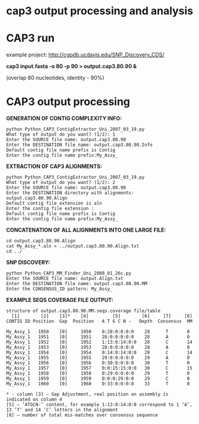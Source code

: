 # cap3 output processing and analysis

# CAP3 run #

example project: http://cgpdb.ucdavis.edu/SNP_Discovery_CDS/

**cap3 input.fasta -o 80 -p 90 > output.cap3.80.90 &**

(overlap 80 nucleotides, identity - 90%)

# CAP3 output processing #

**GENERATION OF CONTIG COMPLEXITY INFO:**

```
python Python_CAP3_ContigExtractor_Uni_2007_03_19.py
What type of output do you want? (1/2): 1
Enter the SOURCE file name: output.cap3.80.90
Enter the DESTINATION file name: output.cap3.80.90.Info
Default contig file name prefix is Contig
Enter the contig file name prefix:My_Assy_
```

**EXTRACTION OF CAP3 ALIGNMENTS:**

```
python Python_CAP3_ContigExtractor_Uni_2007_03_19.py
What type of output do you want? (1/2): 2
Enter the SOURCE file name: output.cap3.80.90
Enter the DESTINATION directory with alignments: output.cap3.80.90.Align
Default contig file extension is aln
Enter the contig file extension :
Default contig file name prefix is Contig
Enter the contig file name prefix:My_Assy_
```

**CONCATENATION OF ALL ALIGNMENTS INTO ONE LARGE FILE:**

```
cd output.cap3.80.90.Align
cat My_Assy_*.aln > ../output.cap3.80.90.Align.txt
cd ../
```

**SNP DISCOVERY:**

```
python Python_CAP3_MM_Finder_Uni_2008_01_26c.py 
Enter the SOURCE file name: output.Align.txt
Enter the DESTINATION file name: output.cap3.80.90.MM
Enter the CONSENSUS_ID pattern: My_Assy_
```

**EXAMPLE SEQS COVERAGE FILE OUTPUT:**

```
structure of output.cap3.80.90.MM.seqs.coverage file/table
  [1]        [2]    [3]*    [4]         [5]        [6]     [7]     [8]
CONTIG ID Position  Gap  Position   A T G C N -   Depth  Consensus  MM

My_Assy_1   1950    [0]     1950    0:28:0:0:0:0    28      T       0
My_Assy_1   1951    [0]     1951    28:0:0:0:0:0    28      A       0
My_Assy_1   1952    [0]     1952    1:13:0:14:0:0   28      C       14
My_Assy_1   1953    [0]     1953    28:0:0:0:0:0    28      A       0
My_Assy_1   1954    [0]     1954    0:14:0:14:0:0   28      C       14
My_Assy_1   1955    [0]     1955    29:0:0:0:0:0    29      A       0
My_Assy_1   1956    [0]     1956    0:30:0:0:0:0    30      T       0
My_Assy_1   1957    [0]     1957    0:0:15:15:0:0   30      C       15
My_Assy_1   1958    [0]     1958    0:29:0:0:0:0    29      T       0
My_Assy_1   1959    [0]     1959    0:0:0:29:0:0    29      C       0
My_Assy_1   1960    [0]     1960    0:33:0:0:0:0    33      T       0

* - column [3] – Gap Adjustment, real position on assembly is indicated on column 4
[5] – ‘ATGCN-’ content, for example 1:13:0:14:0:0 correspond to 1 ‘A’, 13 ‘T’ and 14 ‘C’ letters in the alignment
[8] – number of total mis-matches over consensus sequence
```